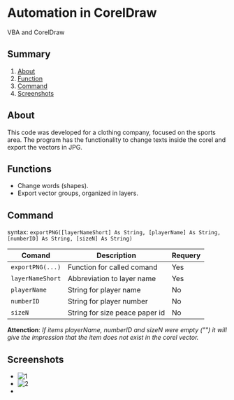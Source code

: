 # Automation in CorelDraw
VBA and CorelDraw

## Summary
1. [About](#about)
2. [Function](#function)
3. [Command](#command)
4. [Screenshots](#prints)

<div id="about" />

## About
This code was developed for a clothing company, focused on the sports area. The program has the functionality to change texts inside the corel and export the vectors in JPG.

<div id="function" />

## Functions

- Change words (shapes).
- Export vector groups, organized in layers.

<div id="command" />

## Command
syntax: ```exportPNG([layerNameShort] As String, [playerName] As String, [numberID] As String, [sizeN] As String)```

|Comand|Description|Requery|
| ---------- | ---------- | ---------- |
| ``exportPNG(...)`` | Function for called comand | Yes |
|  ``layerNameShort`` | Abbreviation to layer name | Yes |
|  ``playerName`` | String for player name | No |
|  ``numberID`` | String for player number | No |
|  ``sizeN`` | String for size peace paper id  | No |

**Attenction**: *If items playerName, numberID and sizeN were empty ("") it will give the impression that the item does not exist in the corel vector.*

<div id="prints" />

## Screenshots

- ![1](https://imgur.com/7QZEOMG) 
- ![2](https://imgur.com/FzydzGS)
- 
